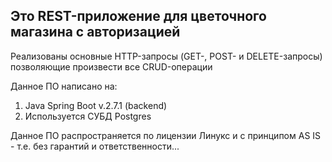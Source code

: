  ## Это REST-приложение для цветочного магазина с авторизацией

Реализованы основные HTTP-запросы (GET-, POST- и DELETE-запросы) позволяющие произвести все CRUD-операции

Данное ПО написано на:

1. Java Spring Boot v.2.7.1 (backend)
2. Используется СУБД Postgres

Данное ПО распространяется по лицензии Линукс и с принципом AS IS - т.е. без гарантий и ответственности...
